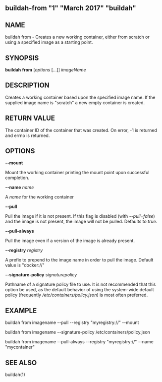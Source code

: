 ## buildah-from "1" "March 2017" "buildah"

## NAME
buildah from - Creates a new working container, either from scratch or using a specified image as a starting point.

## SYNOPSIS
**buildah** **from** [*options* [...]] *imageName*

## DESCRIPTION
Creates a working container based upon the specified image name.  If the
supplied image name is "scratch" a new empty container is created.

## RETURN VALUE
The container ID of the container that was created.  On error, -1 is returned and errno is returned.

## OPTIONS

**--mount**

Mount the working container printing the mount point upon successful completion.

**--name** *name*

A *name* for the working container

**--pull**

Pull the image if it is not present.  If this flag is disabled (with
*--pull=false*) and the image is not present, the image will not be pulled.
Defaults to *true*.

**--pull-always**

Pull the image even if a version of the image is already present.

**--registry** *registry*

A prefix to prepend to the image name in order to pull the image.  Default
value is "docker://"

**--signature-policy** *signaturepolicy*

Pathname of a signature policy file to use.  It is not recommended that this
option be used, as the default behavior of using the system-wide default policy
(frequently */etc/containers/policy.json*) is most often preferred.

## EXAMPLE

buildah from imagename --pull --registry "myregistry://" --mount

buildah from imagename --signature-policy /etc/containers/policy.json

buildah from imagename --pull-always --registry "myregistry://" --name "mycontainer"

## SEE ALSO
buildah(1)
